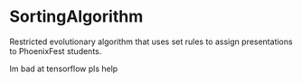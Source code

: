 # SortingAlgorithm

Restricted evolutionary algorithm that uses set rules to assign presentations to PhoenixFest students.

Im bad at tensorflow pls help
